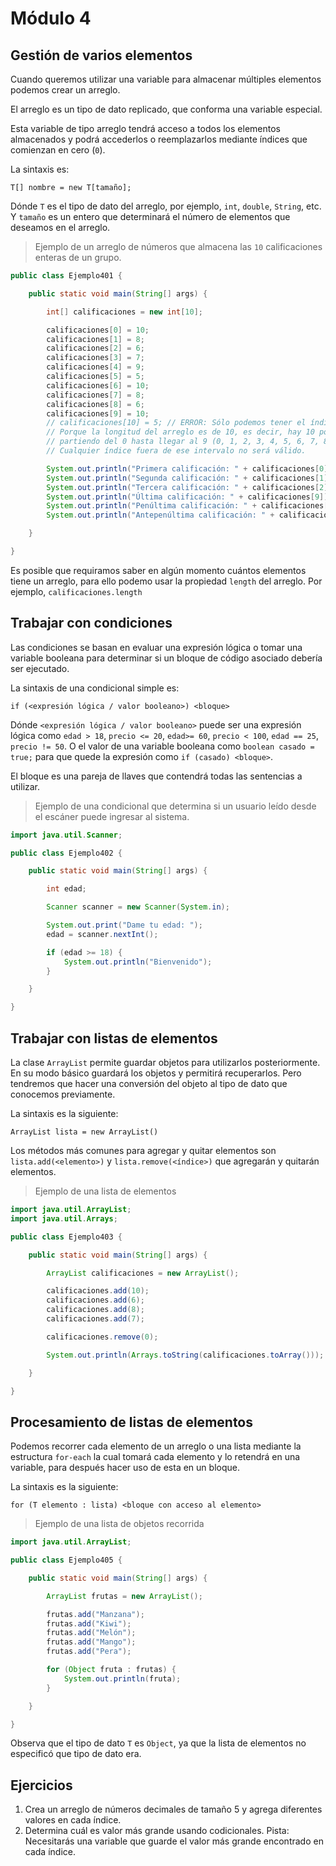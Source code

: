 # Módulo 4

## Gestión de varios elementos

Cuando queremos utilizar una variable para almacenar múltiples elementos podemos crear un arreglo.

El arreglo es un tipo de dato replicado, que conforma una variable especial.

Esta variable de tipo arreglo tendrá acceso a todos los elementos almacenados y podrá accederlos o reemplazarlos 
mediante índices que comienzan en cero (`0`).

La sintaxis es:

    T[] nombre = new T[tamaño];

Dónde `T` es el tipo de dato del arreglo, por ejemplo, `int`, `double`, `String`, etc. Y `tamaño` es un entero que 
determinará el número de elementos que deseamos en el arreglo.

> Ejemplo de un arreglo de números que almacena las `10` calificaciones enteras de un grupo.

```java
public class Ejemplo401 {

    public static void main(String[] args) {

        int[] calificaciones = new int[10];

        calificaciones[0] = 10;
        calificaciones[1] = 8;
        calificaciones[2] = 6;
        calificaciones[3] = 7;
        calificaciones[4] = 9;
        calificaciones[5] = 5;
        calificaciones[6] = 10;
        calificaciones[7] = 8;
        calificaciones[8] = 6;
        calificaciones[9] = 10;
        // calificaciones[10] = 5; // ERROR: Sólo podemos tener el índice del 0 al 9
        // Porque la longitud del arreglo es de 10, es decir, hay 10 posibles índices
        // partiendo del 0 hasta llegar al 9 (0, 1, 2, 3, 4, 5, 6, 7, 8, 9).
        // Cualquier índice fuera de ese intervalo no será válido.

        System.out.println("Primera calificación: " + calificaciones[0]);
        System.out.println("Segunda calificación: " + calificaciones[1]);
        System.out.println("Tercera calificación: " + calificaciones[2]);
        System.out.println("Última calificación: " + calificaciones[9]);
        System.out.println("Penúltima calificación: " + calificaciones[8]);
        System.out.println("Antepenúltima calificación: " + calificaciones[7]);

    }

}
```

Es posible que requiramos saber en algún momento cuántos elementos tiene un arreglo, para ello podemo usar la 
propiedad `length` del arreglo. Por ejemplo, `calificaciones.length`

## Trabajar con condiciones

Las condiciones se basan en evaluar una expresión lógica o tomar una variable booleana para determinar si un bloque 
de código asociado debería ser ejecutado.

La sintaxis de una condicional simple es:

    if (<expresión lógica / valor booleano>) <bloque>

Dónde `<expresión lógica / valor booleano>` puede ser una expresión lógica como `edad > 18`, `precio <= 20`, 
`edad>= 60`, `precio < 100`, `edad == 25`, `precio != 50`. O el valor de una variable booleana como 
`boolean casado = true;` para que quede la expresión como `if (casado) <bloque>`. 

El bloque es una pareja de llaves que contendrá todas las sentencias a utilizar.

> Ejemplo de una condicional que determina si un usuario leído desde el escáner puede ingresar al sistema.

```java
import java.util.Scanner;

public class Ejemplo402 {

    public static void main(String[] args) {

        int edad;

        Scanner scanner = new Scanner(System.in);

        System.out.print("Dame tu edad: ");
        edad = scanner.nextInt();

        if (edad >= 18) {
            System.out.println("Bienvenido");
        }

    }

}
```

## Trabajar con listas de elementos

La clase `ArrayList` permite guardar objetos para utilizarlos posteriormente. En su modo básico guardará los objetos 
y permitirá recuperarlos. Pero tendremos que hacer una conversión del objeto al tipo de dato que conocemos previamente.

La sintaxis es la siguiente:

    ArrayList lista = new ArrayList()

Los métodos más comunes para agregar y quitar elementos son `lista.add(<elemento>)` y 
`lista.remove(<índice>)` que agregarán y quitarán elementos.

> Ejemplo de una lista de elementos

```java
import java.util.ArrayList;
import java.util.Arrays;

public class Ejemplo403 {

    public static void main(String[] args) {

        ArrayList calificaciones = new ArrayList();

        calificaciones.add(10);
        calificaciones.add(6);
        calificaciones.add(8);
        calificaciones.add(7);

        calificaciones.remove(0);

        System.out.println(Arrays.toString(calificaciones.toArray()));

    }

}
```

## Procesamiento de listas de elementos

Podemos recorrer cada elemento de un arreglo o una lista mediante la estructura `for-each` la cual tomará cada 
elemento y lo retendrá en una variable, para después hacer uso de esta en un bloque.

La sintaxis es la siguiente:

    for (T elemento : lista) <bloque con acceso al elemento>

> Ejemplo de una lista de objetos recorrida

```java
import java.util.ArrayList;

public class Ejemplo405 {

    public static void main(String[] args) {

        ArrayList frutas = new ArrayList();

        frutas.add("Manzana");
        frutas.add("Kiwi");
        frutas.add("Melón");
        frutas.add("Mango");
        frutas.add("Pera");

        for (Object fruta : frutas) {
            System.out.println(fruta);
        }

    }

}
``` 

Observa que el tipo de dato `T` es `Object`, ya que la lista de elementos no especificó que tipo de dato era.

## Ejercicios

1. Crea un arreglo de números decimales de tamaño 5 y agrega diferentes valores en cada índice.
2. Determina cuál es valor más grande usando codicionales. Pista: Necesitarás una variable que guarde el valor más 
   grande encontrado en cada índice.
